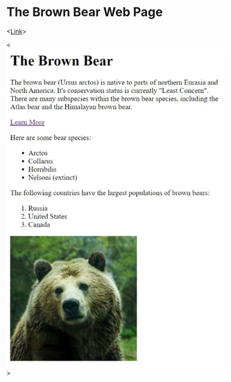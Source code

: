 # The Brown Bear Web Page
 
<[Link](https://petarbelchev.github.io/The-Brown-Bear-Web-Page/)>

<![Screenshot](webCapture.jpeg)>